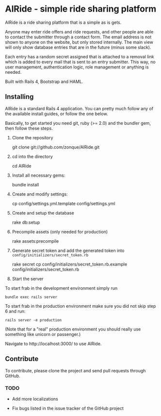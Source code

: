 # AlRide - simple ride sharing platform

AlRide is a ride sharing platform that is a simple as is gets.

Anyone may enter ride offers and ride requests, and other people are able to contact
the submitter through a contact form. The email address is not shown to anyone on the
website, but only stored internally. The main view will only show database entries that
are in the future (minus some slack).

Each entry has a random secret assigned that is attached to a removal link which is added
to every mail that is sent to an entry submitter. This way, no user management, authentication
logic, role management or anything is needed.

Built with Rails 4, Bootstrap and HAML.

## Installing

AlRide is a standard Rails 4 application. You can pretty much follow any of the available install guides, or follow the one below.

Basically, to get started you need git, ruby (>= 2.0) and the bundler gem, then follow these steps.

1) Clone the repository

    git clone git://github.com/zonque/AlRide.git

2) cd into the directory

    cd AlRide

3) Install all necessary gems:

    bundle install

4) Create and modify settings:

    cp config/settings.yml.template config/settings.yml

5) Create and setup the database

    rake db:setup

6) Precompile assets (only needed for production)

    rake assets:precompile

7) Generate secret token and add the generated token into `config/initializers/secret_token.rb`

    rake secret
    cp config/initializers/secret_token.rb.example config/initializers/secret_token.rb

8) Start the server

To start frab in the development environment simply run

    bundle exec rails server

To start frab in the production environment make sure you
did not skip step 6 and run:

    rails server -e production

(Note that for a "real" production environment you should really use something like unicorn or passenger.)

Navigate to http://localhost:3000/ to use AlRide.

## Contribute

To contribute, please clone the project and send pull requests through GitHub.

### TODO

* Add more localizations

* Fix bugs listed in the issue tracker of the GitHub project


